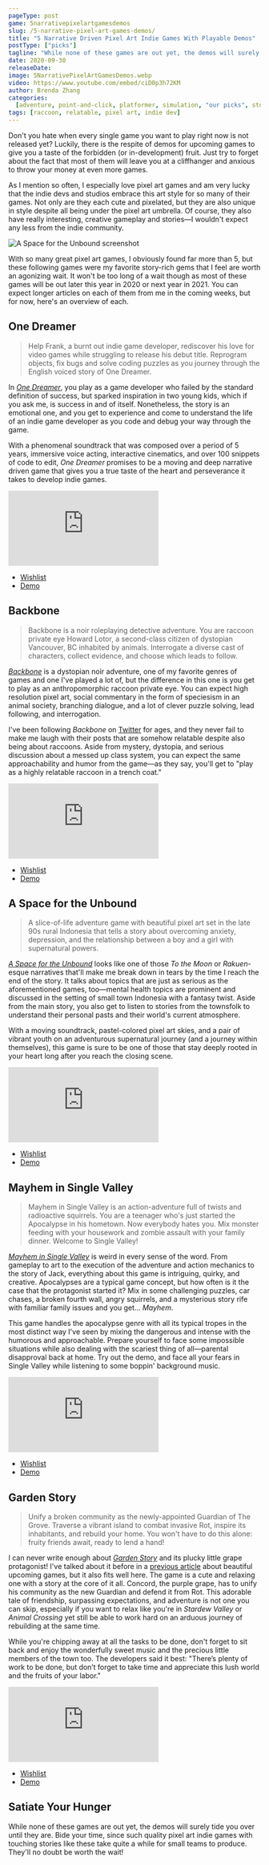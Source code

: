 ```yaml
---
pageType: post
game: 5narrativepixelartgamesdemos
slug: /5-narrative-pixel-art-games-demos/
title: "5 Narrative Driven Pixel Art Indie Games With Playable Demos"
postType: ["picks"]
tagline: "While none of these games are out yet, the demos will surely tide you over until they are. Bide your time, since such quality pixel art indie games with touching stories like these take quite a while for small teams to produce. They'll no doubt be worth the wait!"
date: 2020-09-30
releaseDate:
image: 5NarrativePixelArtGamesDemos.webp
video: https://www.youtube.com/embed/ciD0p3h72KM
author: Brenda Zhang
categories:
  [adventure, point-and-click, platformer, simulation, "our picks", story]
tags: [raccoon, relatable, pixel art, indie dev]
---
```


Don't you hate when every single game you want to play right now is not released yet? Luckily, there is the respite of demos for upcoming games to give you a taste of the forbidden (or in-development) fruit. Just try to forget about the fact that most of them will leave you at a cliffhanger and anxious to throw your money at even more games.

As I mention so often, I especially love pixel art games and am very lucky that the indie devs and studios embrace this art style for so many of their games. Not only are they each cute and pixelated, but they are also unique in style despite all being under the pixel art umbrella. Of course, they also have really interesting, creative gameplay and stories—I wouldn't expect any less from the indie community.

![A Space for the Unbound screenshot][image0]

With so many great pixel art games, I obviously found far more than 5, but these following games were my favorite story-rich gems that I feel are worth an agonizing wait. It won't be too long of a wait though as most of these games will be out later this year in 2020 or next year in 2021. You can expect longer articles on each of them from me in the coming weeks, but for now, here's an overview of each.

## One Dreamer

> Help Frank, a burnt out indie game developer, rediscover his love for video games while struggling to release his debut title. Reprogram objects, fix bugs and solve coding puzzles as you journey through the English voiced story of One Dreamer.

In [_One Dreamer_](https://www.one-dreamer.com/thegame/), you play as a game developer who failed by the standard definition of success, but sparked inspiration in two young kids, which if you ask me, is success in and of itself. Nonetheless, the story is an emotional one, and you get to experience and come to understand the life of an indie game developer as you code and debug your way through the game.

With a phenomenal soundtrack that was composed over a period of 5 years, immersive voice acting, interactive cinematics, and over 100 snippets of code to edit, _One Dreamer_ promises to be a moving and deep narrative driven game that gives you a true taste of the heart and perseverance it takes to develop indie games.

<iframe loading="lazy" src="https://www.youtube.com/embed/ciD0p3h72KM?modestbranding=1" frameborder="0" allow="accelerometer; encrypted-media; gyroscope; picture-in-picture" allowfullscreen></iframe>

- [Wishlist](https://store.steampowered.com/app/1156380/One_Dreamer/)
- [Demo](https://store.steampowered.com/app/1274140/One_Dreamer_Prologue/)

## Backbone

> Backbone is a noir roleplaying detective adventure. You are raccoon private eye Howard Lotor, a second-class citizen of dystopian Vancouver, BC inhabited by animals. Interrogate a diverse cast of characters, collect evidence, and choose which leads to follow.

[_Backbone_](https://eggnut.net/) is a dystopian noir adventure, one of my favorite genres of games and one I've played a lot of, but the difference in this one is you get to play as an anthropomorphic raccoon private eye. You can expect high resolution pixel art, social commentary in the form of speciesism in an animal society, branching dialogue, and a lot of clever puzzle solving, lead following, and interrogation.

I've been following _Backbone_ on [Twitter](https://twitter.com/backbonegame) for ages, and they never fail to make me laugh with their posts that are somehow relatable despite also being about raccoons. Aside from mystery, dystopia, and serious discussion about a messed up class system, you can expect the same approachability and humor from the game—as they say, you'll get to "play as a highly relatable raccoon in a trench coat."

<iframe loading="lazy" src="https://www.youtube.com/embed/zovLb-oenmk?modestbranding=1" frameborder="0" allow="accelerometer; encrypted-media; gyroscope; picture-in-picture" allowfullscreen></iframe>

- [Wishlist](https://store.steampowered.com/app/865610/Backbone/)
- [Demo](https://store.steampowered.com/app/992310/Backbone_Prologue/)

## A Space for the Unbound

> A slice-of-life adventure game with beautiful pixel art set in the late 90s rural Indonesia that tells a story about overcoming anxiety, depression, and the relationship between a boy and a girl with supernatural powers.

[_A Space for the Unbound_](https://mojiken.itch.io/a-space) looks like one of those _To the Moon_ or _Rakuen_-esque narratives that'll make me break down in tears by the time I reach the end of the story. It talks about topics that are just as serious as the aforementioned games, too—mental health topics are prominent and discussed in the setting of small town Indonesia with a fantasy twist. Aside from the main story, you also get to listen to stories from the townsfolk to understand their personal pasts and their world's current atmosphere.

With a moving soundtrack, pastel-colored pixel art skies, and a pair of vibrant youth on an adventurous supernatural journey (and a journey within themselves), this game is sure to be one of those that stay deeply rooted in your heart long after you reach the closing scene.

<iframe loading="lazy" src="https://www.youtube.com/embed/8yGznOkpIGM?modestbranding=1" frameborder="0" allow="accelerometer; encrypted-media; gyroscope; picture-in-picture" allowfullscreen></iframe>

- [Wishlist](https://store.steampowered.com/app/1201270/A_Space_For_The_Unbound/)
- [Demo](https://store.steampowered.com/app/1201280/A_Space_For_The_Unbound__Prologue/)

## Mayhem in Single Valley

> Mayhem in Single Valley is an action-adventure full of twists and radioactive squirrels. You are a teenager who's just started the Apocalypse in his hometown. Now everybody hates you. Mix monster feeding with your housework and zombie assault with your family dinner. Welcome to Single Valley!

[_Mayhem in Single Valley_](https://www.mayheminsinglevalley.com/) is weird in every sense of the word. From gameplay to art to the execution of the adventure and action mechanics to the story of Jack, everything about this game is intriguing, quirky, and creative. Apocalypses are a typical game concept, but how often is it the case that the protagonist started it? Mix in some challenging puzzles, car chases, a broken fourth wall, angry squirrels, and a mysterious story rife with familiar family issues and you get... _Mayhem_.

This game handles the apocalypse genre with all its typical tropes in the most distinct way I've seen by mixing the dangerous and intense with the humorous and approachable. Prepare yourself to face some impossible situations while also dealing with the scariest thing of all—parental disapproval back at home. Try out the demo, and face all your fears in Single Valley while listening to some boppin' background music.

<iframe loading="lazy" src="https://www.youtube.com/embed/TueMyMDxHbY?modestbranding=1" frameborder="0" allow="accelerometer; encrypted-media; gyroscope; picture-in-picture" allowfullscreen></iframe>

- [Wishlist](https://store.steampowered.com/app/622680/Mayhem_in_Single_Valley/)
- [Demo](https://store.steampowered.com/app/1282600/Mayhem_in_Single_Valley_Confessions/)

## Garden Story

> Unify a broken community as the newly-appointed Guardian of The Grove. Traverse a vibrant island to combat invasive Rot, inspire its inhabitants, and rebuild your home. You won't have to do this alone: fruity friends await, ready to lend a hand!

I can never write enough about [_Garden Story_](https://www.gardenstorygame.com/) and its plucky little grape protagonist! I've talked about it before in a [previous article](https://indiestorygames.com/7-beautiful-relaxing-indie-games-coming-2020/) about beautiful upcoming games, but it also fits well here. The game is a cute and relaxing one with a story at the core of it all. Concord, the purple grape, has to unify his community as the new Guardian and defend it from Rot. This adorable tale of friendship, surpassing expectations, and adventure is not one you can skip, especially if you want to relax like you're in _Stardew Valley_ or _Animal Crossing_ yet still be able to work hard on an arduous journey of rebuilding at the same time.

While you're chipping away at all the tasks to be done, don't forget to sit back and enjoy the wonderfully sweet music and the precious little members of the town too. The developers said it best: "There’s plenty of work to be done, but don’t forget to take time and appreciate this lush world and the fruits of your labor."

<iframe loading="lazy" src="https://www.youtube.com/embed/sRBECAVAxpo?modestbranding=1" frameborder="0" allow="accelerometer; encrypted-media; gyroscope; picture-in-picture" allowfullscreen></iframe>

- [Wishlist](https://store.steampowered.com/app/1062140/Garden_Story/)
- [Demo](https://store.steampowered.com/app/1062140/Garden_Story/)

## Satiate Your Hunger

While none of these games are out yet, the demos will surely tide you over until they are. Bide your time, since such quality pixel art indie games with touching stories like these take quite a while for small teams to produce. They'll no doubt be worth the wait!

[image0]: ../../../images/post/5pixelartgamedemos/asftu.webp
